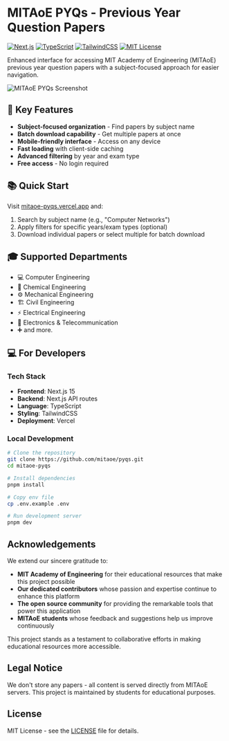 # MITAoE PYQs - Previous Year Question Papers

[![Next.js](https://img.shields.io/badge/Next.js-15-black?style=flat-square)](https://nextjs.org/)
[![TypeScript](https://img.shields.io/badge/TypeScript-5-blue?style=flat-square)](https://www.typescriptlang.org/)
[![TailwindCSS](https://img.shields.io/badge/TailwindCSS-3-38B2AC?style=flat-square)](https://tailwindcss.com/)
[![MIT License](https://img.shields.io/badge/license-MIT-green?style=flat-square)](#license)

Enhanced interface for accessing MIT Academy of Engineering (MITAoE) previous year question papers with a subject-focused approach for easier navigation.

![MITAoE PYQs Screenshot](https://mitaoe-pyqs.vercel.app/og-image.png)

## 🎯 Key Features

- **Subject-focused organization** - Find papers by subject name
- **Batch download capability** - Get multiple papers at once
- **Mobile-friendly interface** - Access on any device
- **Fast loading** with client-side caching
- **Advanced filtering** by year and exam type
- **Free access** - No login required

## 📚 Quick Start

Visit [mitaoe-pyqs.vercel.app](https://mitaoe-pyqs.vercel.app) and:
1. Search by subject name (e.g., "Computer Networks")
2. Apply filters for specific years/exam types (optional)
3. Download individual papers or select multiple for batch download

## 🎓 Supported Departments

- 💻 Computer Engineering
- 🧪 Chemical Engineering
- ⚙️ Mechanical Engineering
- 🏗️ Civil Engineering
- ⚡ Electrical Engineering
- 📡 Electronics & Telecommunication
- ➕ and more.

## 💻 For Developers

### Tech Stack

- **Frontend**: Next.js 15
- **Backend**: Next.js API routes
- **Language**: TypeScript
- **Styling**: TailwindCSS
- **Deployment**: Vercel

### Local Development

```bash
# Clone the repository
git clone https://github.com/mitaoe/pyqs.git
cd mitaoe-pyqs

# Install dependencies
pnpm install

# Copy env file
cp .env.example .env

# Run development server
pnpm dev
```

## Acknowledgements

We extend our sincere gratitude to:

- **MIT Academy of Engineering** for their educational resources that make this project possible
- **Our dedicated contributors** whose passion and expertise continue to enhance this platform
- **The open source community** for providing the remarkable tools that power this application
- **MITAoE students** whose feedback and suggestions help us improve continuously

This project stands as a testament to collaborative efforts in making educational resources more accessible.

## Legal Notice

We don't store any papers - all content is served directly from MITAoE servers. This project is maintained by students for educational purposes.

## License

MIT License - see the [LICENSE](LICENSE) file for details.
